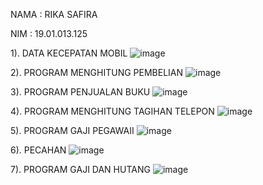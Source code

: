 NAMA	: RIKA SAFIRA

NIM	: 19.01.013.125

1). DATA KECEPATAN MOBIL
![image](https://user-images.githubusercontent.com/115062465/197380349-e28a3a9e-7da9-414c-a28c-42b49b908e69.png)

2). PROGRAM MENGHITUNG PEMBELIAN
![image](https://user-images.githubusercontent.com/115062465/197380373-7dc4c8ec-cc01-4032-a6e5-ecff69c8667d.png)

3). PROGRAM PENJUALAN BUKU
![image](https://user-images.githubusercontent.com/115062465/197380391-a97688ba-2f21-420d-a720-0e5258408dba.png)

4). PROGRAM MENGHITUNG TAGIHAN TELEPON
![image](https://user-images.githubusercontent.com/115062465/197380403-f82ec9b2-c2df-480e-a549-eef82244a504.png)

5). PROGRAM GAJI PEGAWAII
![image](https://user-images.githubusercontent.com/115062465/197380432-ec9a877d-20dc-446f-89ec-e112a021bf58.png)

6). PECAHAN
![image](https://user-images.githubusercontent.com/115062465/197380441-9e001d60-9e16-4fa5-8289-606bf2286a2f.png)

7). PROGRAM GAJI DAN HUTANG
![image](https://user-images.githubusercontent.com/115062465/197380451-3937f219-cc0a-49f0-aa62-9221320aeccc.png)
